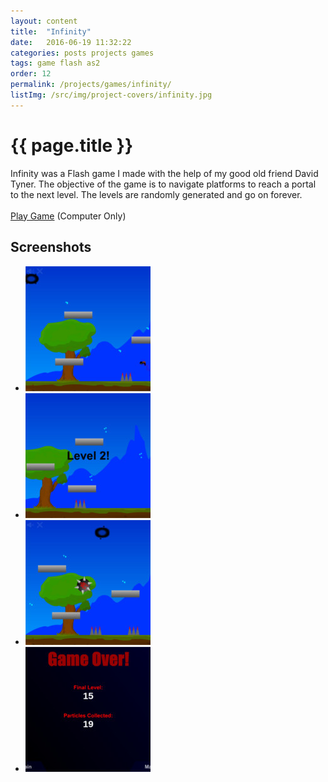 ```yaml
---
layout: content
title:  "Infinity"
date:   2016-06-19 11:32:22
categories: posts projects games
tags: game flash as2
order: 12
permalink: /projects/games/infinity/
listImg: /src/img/project-covers/infinity.jpg
---
```

<h1>{{ page.title }}</h1>
<p>
  Infinity was a Flash game I made with the help of my good old friend David Tyner. The objective of the game is to navigate platforms to reach a portal to the next level. The levels are randomly generated and go on forever.<br>
  <br>
  <a href="play">Play Game</a> (Computer Only)
</p>

<h2>Screenshots</h2>
<ul class="photo-gallery">
  <li>
    <a href="" data-box-img="/src/img/game-screens/infinity.jpg">
      <img src="/src/img/game-screens-square/infinity.jpg">
    </a>
  </li>
  <li>
    <a href="" data-box-img="/src/img/game-screens/infinity-level2.jpg">
      <img src="/src/img/game-screens-square/infinity-level2.jpg">
    </a>
  </li>
  <li>
    <a href="" data-box-img="/src/img/game-screens/infinity-spike.jpg">
      <img src="/src/img/game-screens-square/infinity-spike.jpg">
    </a>
  </li>
  <li>
    <a href="" data-box-img="/src/img/game-screens/infinity-game-over.jpg">
      <img src="/src/img/game-screens-square/infinity-game-over.jpg">
    </a>
  </li>
</ul>